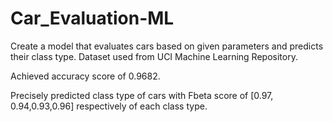 # Car_Evaluation-ML

Create a model that evaluates cars based on given parameters and predicts their class type.
Dataset used from UCI Machine Learning Repository.

Achieved accuracy score of 0.9682.

Precisely predicted class type of cars with Fbeta score of [0.97, 0.94,0.93,0.96] respectively of each class type.
